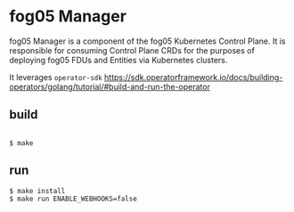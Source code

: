 # fog05 Manager
fog05 Manager is a component of the fog05 Kubernetes Control Plane. It is responsible for consuming Control Plane CRDs for the purposes of deploying fog05 FDUs and Entities via Kubernetes clusters.



It leverages `operator-sdk`
https://sdk.operatorframework.io/docs/building-operators/golang/tutorial/#build-and-run-the-operator

## build

```

$ make

```


## run

```
$ make install
$ make run ENABLE_WEBHOOKS=false

```
